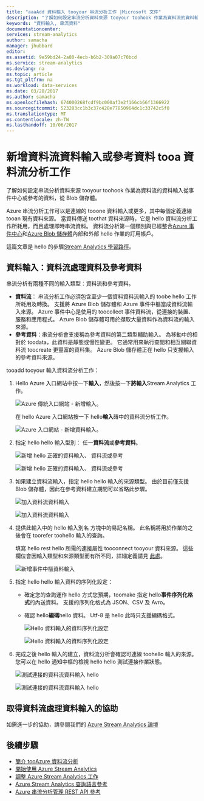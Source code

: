 ```yaml
---
title: "aaaAdd 資料輸入 tooyour 串流分析工作 |Microsoft 文件"
description: "了解如何設定串流分析資料來源 tooyour toohook 作業為資料流的資料輸入從事件中心或參考的資料，從 Blob 儲存體。"
keywords: "資料輸入, 串流資料"
documentationcenter: 
services: stream-analytics
author: samacha
manager: jhubbard
editor: 
ms.assetid: 9e59bd24-2a80-4ecb-b6b2-309a07c70bcd
ms.service: stream-analytics
ms.devlang: na
ms.topic: article
ms.tgt_pltfrm: na
ms.workload: data-services
ms.date: 03/28/2017
ms.author: samacha
ms.openlocfilehash: 674000268fcdf9bc000af3e2f166cb66f1366922
ms.sourcegitcommit: 523283cc1b3c37c428e77850964dc1c33742c5f0
ms.translationtype: MT
ms.contentlocale: zh-TW
ms.lasthandoff: 10/06/2017
---
```

# <a name="add-a-streaming-data-input-or-reference-data-tooa-stream-analytics-job"></a>新增資料流資料輸入或參考資料 tooa 資料流分析工作
了解如何設定串流分析資料來源 tooyour toohook 作業為資料流的資料輸入從事件中心或參考的資料，從 Blob 儲存體。

Azure 串流分析工作可以是連線的 tooone 資料輸入或更多，其中每個定義連線 tooan 現有資料來源。 當資料傳送 toothat 資料來源時，它是 hello 資料流分析工作所耗用，而且處理即時串流資料。 資料流分析第一個類別與已經整合[Azure 事件中心](https://azure.microsoft.com/services/event-hubs/)和[Azure Blob 儲存體](../storage/blobs/storage-dotnet-how-to-use-blobs.md)內部和外部 hello 作業的訂用帳戶。

這篇文章是 hello 的步驟[Stream Analytics 學習路徑](/documentation/learning-paths/stream-analytics/)。

## <a name="data-input-streaming-data-and-reference-data"></a>資料輸入：資料流處理資料及參考資料
串流分析有兩種不同的輸入類型：資料流和參考資料。

* **資料流**： 串流分析工作必須包含至少一個資料資料流輸入的 toobe hello 工作所耗用及轉換。 支援將 Azure Blob 儲存體和 Azure 事件中樞當成資料流輸入來源。 Azure 事件中心是使用的 toocollect 事件資料流，從連接的裝置、 服務和應用程式。 Azure Blob 儲存體可用於擷取大量資料作為資料流的輸入來源。  
* **參考資料**：串流分析會支援稱為參考資料的第二類型輔助輸入。  為移動中的相對於 toodata，此資料是靜態或慢性變更。  它通常用來執行查閱和相互關聯資料流 toocreate 更豐富的資料集。  Azure Blob 儲存體正在 hello 只支援輸入的參考資料來源。  

tooadd tooyour 輸入資料流分析工作：

1. Hello Azure 入口網站中按一下**輸入**，然後按一下**將輸入**Stream Analytics 工作。
   
    ![Azure 傳統入口網站 - 新增輸入。](./media/stream-analytics-add-inputs/1-stream-analytics-add-inputs.png)  
   
    在 hello Azure 入口網站按一下 hello**輸入**磚中的資料流分析工作。  
   
    ![Azure 入口網站 - 新增資料輸入。](./media/stream-analytics-add-inputs/7-stream-analytics-add-inputs.png)  
2. 指定 hello hello 輸入型別： 任一**資料流**或**參考資料**。
   
    ![新增 hello 正確的資料輸入、 資料流或參考](./media/stream-analytics-add-inputs/2-stream-analytics-add-inputs.png)  
   
    ![新增 hello 正確的資料輸入、 資料流或參考](./media/stream-analytics-add-inputs/8-stream-analytics-add-inputs.png)  
3. 如果建立資料流輸入，指定 hello hello 輸入的來源類型。  由於目前僅支援 Blob 儲存體，因此在參考資料建立期間可以省略此步驟。
   
    ![加入資料流資料輸入](./media/stream-analytics-add-inputs/3-stream-analytics-add-inputs.png)  
   
    ![加入資料流資料輸入](./media/stream-analytics-add-inputs/9-stream-analytics-add-inputs.png)  
4. 提供此輸入中的 hello 輸入別名 方塊中的易記名稱。  此名稱將用於作業的之後會在 toorefer toohello 輸入的查詢。
   
    填寫 hello rest hello 所需的連接屬性 tooconnect tooyour 資料來源。 這些欄位會因輸入類型和來源類型而有所不同，詳細定義請見 [此處](stream-analytics-create-a-job.md)。  
   
    ![新增事件中樞資料輸入](./media/stream-analytics-add-inputs/4-stream-analytics-add-inputs.png)  
5. 指定 hello hello 輸入資料的序列化設定：
   
   * 確定您的查詢運作 hello 方式您預期，toomake 指定 hello**事件序列化格式**的內送資料。  支援的序列化格式為 JSON、CSV 及 Avro。
   * 確認 hello**編碼**hello 資料。  Utf-8 是 hello 此時只支援編碼格式。
     
     ![Hello 資料輸入的資料序列化設定](./media/stream-analytics-add-inputs/5-stream-analytics-add-inputs.png)  
     
     ![Hello 資料輸入的資料序列化設定](./media/stream-analytics-add-inputs/10-stream-analytics-add-inputs.png)  
6. 完成之後 hello 輸入的建立，資料流分析會確認可連線 toohello 輸入的來源。  您可以在 hello 通知中樞的檢視 hello hello 測試連接作業狀態。
   
    ![測試連接的資料流資料輸入 hello](./media/stream-analytics-add-inputs/6-stream-analytics-add-inputs.png)  
   
    ![測試連接的資料流資料輸入 hello](./media/stream-analytics-add-inputs/11-stream-analytics-add-inputs.png)  

## <a name="get-help-with-streaming-data-inputs"></a>取得資料流處理資料輸入的協助
如需進一步的協助，請參閱我們的 [Azure Stream Analytics 論壇](https://social.msdn.microsoft.com/Forums/en-US/home?forum=AzureStreamAnalytics)

## <a name="next-steps"></a>後續步驟
* [簡介 tooAzure 資料流分析](stream-analytics-introduction.md)
* [開始使用 Azure Stream Analytics](stream-analytics-real-time-fraud-detection.md)
* [調整 Azure Stream Analytics 工作](stream-analytics-scale-jobs.md)
* [Azure Stream Analytics 查詢語言參考](https://msdn.microsoft.com/library/azure/dn834998.aspx)
* [Azure 串流分析管理 REST API 參考](https://msdn.microsoft.com/library/azure/dn835031.aspx)


